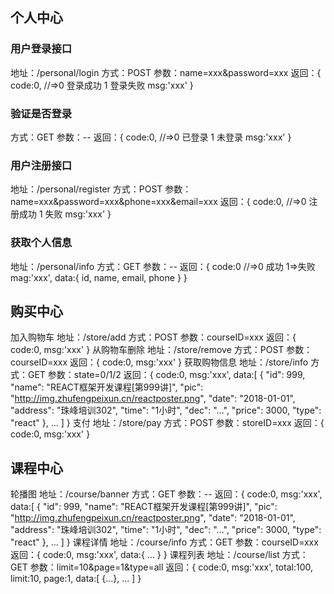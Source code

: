 ## 个人中心 

### 用户登录接口 
地址：/personal/login
方式：POST
参数：name=xxx&password=xxx
返回：{
   code:0,  //=>0 登录成功   1 登录失败
   msg:'xxx'
}
###  验证是否登录
方式：GET
参数：--
返回：{
   code:0,  //=>0 已登录   1 未登录
   msg:'xxx'
}
### 用户注册接口
地址：/personal/register
方式：POST
参数：name=xxx&password=xxx&phone=xxx&email=xxx
返回：{
   code:0,  //=>0 注册成功   1 失败
   msg:'xxx'
}
### 获取个人信息
地址：/personal/info
方式：GET
参数：--
返回：{
   code:0  //=>0 成功  1=>失败
   mag:'xxx',
   data:{
       id,
       name,
       email,
       phone
   }
}
## 购买中心

加入购物车
地址：/store/add
方式：POST
参数：courseID=xxx
返回：{
   code:0,
   msg:'xxx'
}
从购物车删除
地址：/store/remove
方式：POST
参数：courseID=xxx
返回：{
   code:0,
   msg:'xxx'
}
获取购物信息
地址：/store/info
方式：GET
参数：state=0/1/2
返回：{
   code:0,
   msg:'xxx',
   data:[
       {
        "id": 999,
        "name": "REACT框架开发课程[第999讲]",
        "pic": "http://img.zhufengpeixun.cn/reactposter.png",
        "date": "2018-01-01",
        "address": "珠峰培训302",
        "time": "1小时",
        "dec": "...",
        "price": 3000,
        "type": "react"
       },
       ...
   ]
}
支付
地址：/store/pay
方式：POST
参数：storeID=xxx
返回：{
   code:0,
   msg:'xxx'
}
## 课程中心 

轮播图
地址：/course/banner
方式：GET
参数：--
返回：{
   code:0,
   msg:'xxx',
   data:[
       {
        "id": 999,
        "name": "REACT框架开发课程[第999讲]",
        "pic": "http://img.zhufengpeixun.cn/reactposter.png",
        "date": "2018-01-01",
        "address": "珠峰培训302",
        "time": "1小时",
        "dec": "...",
        "price": 3000,
        "type": "react"
       },
       ...
   ]
}
课程详情
地址：/course/info
方式：GET
参数：courseID=xxx
返回：{
   code:0,
   msg:'xxx',
   data:{
      ...
   }
}
课程列表
地址：/course/list
方式：GET
参数：limit=10&page=1&type=all
返回：{
    code:0,
    msg:'xxx',
    total:100,
    limit:10,
    page:1,
    data:[
      {...},
      ...
    ]
}